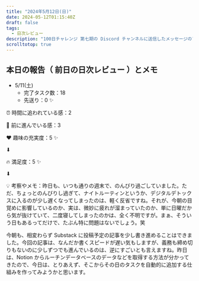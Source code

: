 ```yaml
---
title: "2024年5月12日(日)"
date: 2024-05-12T01:15:40Z
draft: false
tags:
  - 日次レビュー
description: "100日チャレンジ 第七期の Discord チャンネルに送信したメッセージのアーカイブ"
scrolltotop: true
---
```


## 本日の報告（ 前日の日次レビュー ）とメモ

- 5/11(土)
  - 完了タスク数：18
  - 先送り：0 ✨

⏰ 時間に追われている感：2

💪 前に進んでいる感：3

❤️ 趣味の充実度：5 ✨

⬇︎

🔥 満足度：5 ✨

⬇︎

💡 考察やメモ：昨日も、いつも通りの週末で、のんびり過ごしていました。ただ、ちょっとのんびりし過ぎて、ナイトルーティンというか、デジタルデトックスに入るのが少し遅くなってしまったのは、軽く反省ですね。それが、今朝の目覚めに影響しているのか、実は、微妙に疲れが溜まっていたのか、単に日曜だから気が抜けていて、二度寝してしまったのかは、全く不明ですが。まぁ、そういう日もあるってだけで、たぶん特に問題はないでしょう。笑

今朝も、相変わらず Substack に投稿予定の記事を少し書き進めることはできました。今回の記事は、なんだか書くスピードが遅い気もしますが、義務も締め切りもないのに少しずつでも進んでいるのは、逆にすごいとも言えますね。昨日は、Notion からルーチンデータベースのデータなどを取得する方法が分かってきたので、今日は、とりあえず、そこからその日のタスクを自動的に追加する仕組みを作ってみようかと思います。
